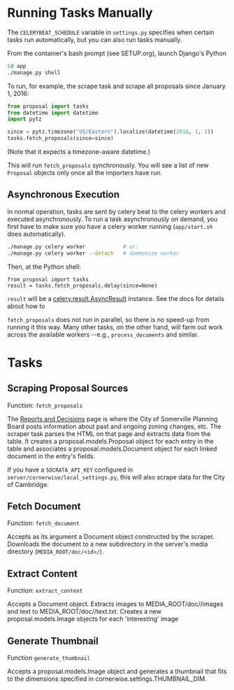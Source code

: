 Running Tasks Manually
==========

The `CELERYBEAT_SCHEDULE` variable in `settings.py` specifies when certain tasks
run automatically, but you can also run tasks manually.

From the container's bash prompt (see SETUP.org), launch Django's Python 

```bash
cd app
./manage.py shell

```

To run, for example, the scrape task and scrape all proposals since
January 1, 2016:

```python
from proposal import tasks
from datetime import datetime
import pytz

since = pytz.timezone("US/Eastern").localize(datetime(2016, 1, 1))
tasks.fetch_proposals(since=since)
```

(Note that it expects a timezone-aware datetime.)

This will run `fetch_proposals` synchronously.  You will see a list of new
`Proposal` objects only once all the importers have run.

Asynchronous Execution
----------------------

In normal operation, tasks are sent by celery beat to the celery workers and
executed asynchronously. To run a task asynchronously on demand, you first have
to make sure you have a celery worker running (`app/start.sh` does
automatically).

```bash
./manage.py celery worker            # or:
./manage.py celery worker --detach   # daemonize worker
```

Then, at the Python shell:

```
from proposal import tasks
result = tasks.fetch_proposals.delay(since=None)
```

`result` will be a
[celery.result.AsyncResult](http://docs.celeryproject.org/en/latest/reference/celery.result.html)
instance. See the docs for details about how to 

`fetch_proposals` does not run in parallel, so there is no speed-up from running
it this way. Many other tasks, on the other hand, will farm out work across the
available workers --e.g., `process_documents` and similar.

Tasks
==========

Scraping Proposal Sources
----------

Function: `fetch_proposals`

The
[Reports and Decisions](www.somervillema.gov/departments/planning-board/reports-and-decisions/robots)
page is where the City of Somerville Planning Board posts information about past
and ongoing zoning changes, etc. The scraper task parses the HTML on that page
and extracts data from the table. It creates a proposal.models.Proposal object
for each entry in the table and associates a proposal.models.Document object for
each linked document in the entry's fields.

If you have a `SOCRATA_API_KEY` configured in
`server/cornerwise/local_settings.py`, this will also scrape data for the City
of Cambridge.


Fetch Document
----------

Function: `fetch_document`

Accepts as its argument a Document object constructed by the
scraper. Downloads the document to a new subdirectory in the server's
media directory (`MEDIA_ROOT/doc/<id>/`).

Extract Content
----------

Function: `extract_content`

Accepts a Document object. Extracts images to MEDIA_ROOT/doc/<id>/images
and text to MEDIA_ROOT/doc/<id>/text.txt. Creates a new
proposal.models.Image objects for each 'interesting' image 

Generate Thumbnail
----------

Function `generate_thumbnail`

Accepts a proposal.models.Image object and generates a thumbnail that
fits to the dimensions specified in cornerwise.settings.THUMBNAIL_DIM.
